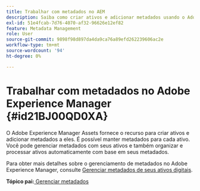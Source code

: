 ```yaml
---
title: Trabalhar com metadados no AEM
description: Saiba como criar ativos e adicionar metadados usando o Adobe Experience Manager Assets. Gerenciar metadados do AEM Guides.
exl-id: 51e4fcab-7d76-4070-af32-96626e12ef82
feature: Metadata Management
role: User
source-git-commit: 9898f98d897da4da9ca76a89efd262239606ac2e
workflow-type: tm+mt
source-wordcount: '94'
ht-degree: 0%

---
```


# Trabalhar com metadados no Adobe Experience Manager {#id21BJ00QD0XA}

O Adobe Experience Manager Assets fornece o recurso para criar ativos e adicionar metadados a eles. É possível manter metadados para cada ativo. Você pode gerenciar metadados com seus ativos e também organizar e processar ativos automaticamente com base em seus metadados.

Para obter mais detalhes sobre o gerenciamento de metadados no Adobe Experience Manager, consulte [Gerenciar metadados de seus ativos digitais](https://experienceleague.adobe.com/docs/experience-manager-65/assets/using/metadata.html?lang=en).

**Tópico pai:**&#x200B;[ Gerenciar metadados](manage-metadata.md)
